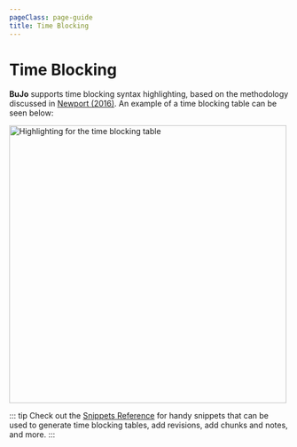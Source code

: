 ```yaml
---
pageClass: page-guide
title: Time Blocking
---
```


# Time Blocking

**BuJo** supports time blocking syntax highlighting, based on the methodology
discussed in [Newport
(2016)](https://www.goodreads.com/book/show/25744928-deep-work). An example of a
time blocking table can be seen below:

<div class="showcase-image">
    <img src="/images/features/bujo-syntax-highlighting-time-blocking.png" alt="Highlighting for the time blocking table" width=500 class="mihai">
</div>

::: tip
Check out the [Snippets Reference](/reference/snippets.md) for handy snippets
that can be used to generate time blocking tables, add revisions, add chunks and
notes, and more.
:::
